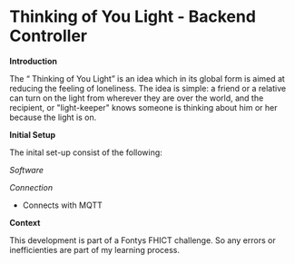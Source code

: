 # Thinking of You Light - Backend Controller


**Introduction**

The “ Thinking of You Light”  is an idea which in its global form is aimed at reducing the feeling of loneliness. The idea is simple: a friend 
or a relative can turn on the light from wherever they are over the world, and the recipient, or "light-keeper" knows someone is 
thinking about him or her because the light is on. 

**Initial Setup**

The inital set-up consist of the following:

*Software*


*Connection*
- Connects with MQTT




**Context**

This development is part of a Fontys FHICT challenge. So any errors or inefficienties are part of my learning process. 
